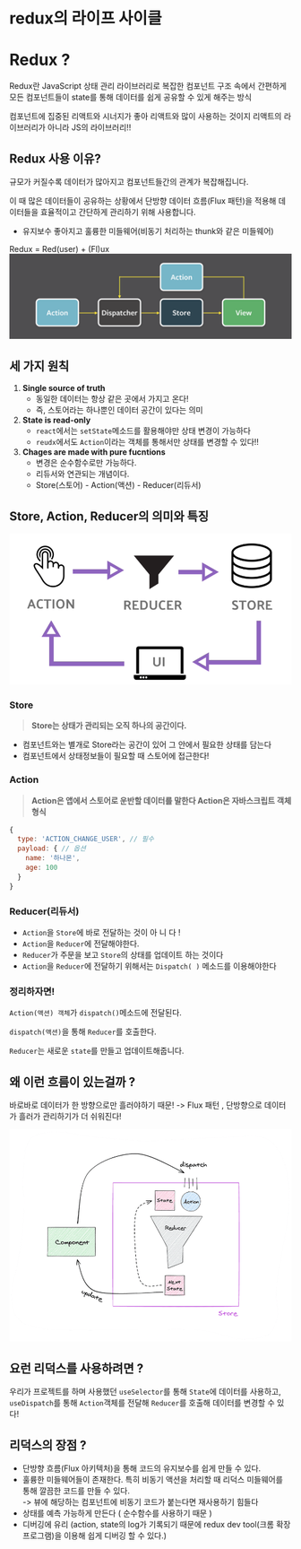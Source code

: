 # redux의 라이프 사이클

# Redux ?

Redux란 JavaScript 상태 관리 라이브러리로 복잡한 컴포넌트 구조 속에서 간편하게 모든 컴포넌트들이 state를 통해 데이터를 쉽게 공유할 수 있게 해주는 방식

컴포넌트에 집중된 리액트와 시너지가 좋아 리액트와 많이 사용하는 것이지 리액트의 라이브러리가 아니라 JS의 라이브러리!!

## Redux 사용 이유?

규모가 커질수록 데이터가 많아지고 컴포넌트들간의 관계가 복잡해집니다.

이 때 많은 데이터들이 공유하는 상황에서 단방향 데이터 흐름(Flux 패턴)을 적용해 데이터들을 효율적이고 간단하게 관리하기 위해 사용합니다.

- 유지보수 좋아지고 훌륭한 미들웨어(비동기 처리하는 thunk와 같은 미들웨어)

Redux = Red(user) + (Fl)ux
![Alt text](../../../images/Library&Framework/Redux/redux의%20라이프사이클/Flux패턴.png)

## 세 가지 원칙

1. **Single source of truth**
   - 동일한 데이터는 항상 같은 곳에서 가지고 온다!
   - 즉, 스토어라는 하나뿐인 데이터 공간이 있다는 의미
2. **State is read-only**
   - `react`에서는 `setState`메소드를 활용해야만 상태 변경이 가능하다
   - `reudx`에서도 `Action`이라는 객체를 통해서만 상태를 변경할 수 있다!!
3. **Chages are made with pure fucntions**
   - 변경은 순수함수로만 가능하다.
   - 리듀서와 연관되는 개념이다.
   - Store(스토어) - Action(액션) - Reducer(리듀서)

## Store, Action, Reducer의 의미와 특징

![store, action, reducer](../../../images/Library&Framework/Redux/redux의%20라이프사이클/Store,%20Reducer,%20Action.png)

### Store

> **Store는 상태가 관리되는 오직 하나의 공간이다.**

- 컴포넌트와는 별개로 Store라는 공간이 있어 그 안에서 필요한 상태를 담는다
- 컴포넌트에서 상태정보들이 필요할 때 스토어에 접근한다!

### **Action**

> **Action은 앱에서 스토어로 운반할 데이터를 말한다
> Action은 자바스크립트 객체 형식**

```jsx
{
  type: 'ACTION_CHANGE_USER', // 필수
  payload: { // 옵션
    name: '하나몬',
    age: 100
  }
}
```

### Reducer(리듀서)

- `Action`을 `Store`에 바로 전달하는 것이 아 니 다 !
- `Action`을 `Reducer`에 전달해야한다.
- `Reducer`가 주문을 보고 `Store`의 상태를 업데이트 하는 것이다
- `Action`을 `Reducer`에 전달하기 위해서는 `Dispatch( )` 메소드를 이용해야한다

### **정리하자면!**

`Action(액션) 객체`가 `dispatch()`메소드에 전달된다.

`dispatch(액션)`을 통해 `Reducer`를 호출한다.

`Reducer`는 새로운 `state`를 만들고 업데이트해줍니다.

## 왜 이런 흐름이 있는걸까 ?

바로바로 데이터가 한 방향으로만 흘러야하기 때문! -> Flux 패턴 , 단방향으로 데이터가 흘러가 관리하기가 더 쉬워진다!

![Untitled](../../../images/Library&Framework/Redux/redux의%20라이프사이클/Redux라이프사이클.png)

## 요런 리덕스를 사용하려면 ?

우리가 프로젝트를 하며 사용했던 `useSelector`를 통해 `State`에 데이터를 사용하고,
`useDispatch`를 통해 `Action`객체를 전달해 `Reducer`를 호출해 데이터를 변경할 수 있다!

## 리덕스의 장점 ?

- 단방향 흐름(Flux 아키텍처)을 통해 코드의 유지보수를 쉽게 만들 수 있다.
- 훌륭한 미들웨어들이 존재한다.
  특히 비동기 액션을 처리할 때 리덕스 미들웨어를 통해 깔끔한 코드를 만들 수 있다.<br/>-> 뷰에 해당하는 컴포넌트에 비동기 코드가 붙는다면 재사용하기 힘들다
- 상태를 예측 가능하게 만든다 ( 순수함수를 사용하기 때문 )
- 디버깅에 유리
  (action, state의 log가 기록되기 때문에 redux dev tool(크롬 확장 프로그램)을 이용해 쉽게 디버깅 할 수 있다.)

